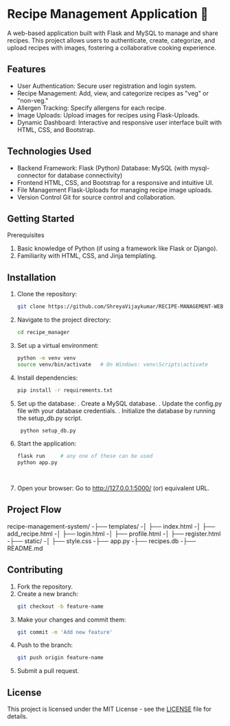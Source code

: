 # Recipe Management Application 🍲
A web-based application built with Flask and MySQL to manage and share recipes. This project allows users to authenticate, create, categorize, and upload recipes with images, fostering a collaborative cooking experience.

## Features
- User Authentication: Secure user registration and login system.
- Recipe Management: Add, view, and categorize recipes as "veg" or "non-veg."
- Allergen Tracking: Specify allergens for each recipe.
- Image Uploads: Upload images for recipes using Flask-Uploads.
- Dynamic Dashboard: Interactive and responsive user interface built with HTML, CSS, and Bootstrap.

## Technologies Used
- Backend
Framework: Flask (Python)
Database: MySQL (with mysql-connector for database connectivity)
- Frontend
HTML, CSS, and Bootstrap for a responsive and intuitive UI.
- File Management
Flask-Uploads for managing recipe image uploads.
- Version Control
Git for source control and collaboration.

## Getting Started
Prerequisites
  1. Basic knowledge of Python (if using a framework like Flask or Django).
  2. Familiarity with HTML, CSS, and Jinja templating.
  
## Installation

1. Clone the repository:
   ```bash
   git clone https://github.com/ShreyaVijaykumar/RECIPE-MANAGEMENT-WEBSITE.git
   
2. Navigate to the project directory:
   ```bash
   cd recipe_manager
   
3. Set up a virtual environment:
   ```bash
   python -m venv venv
   source venv/bin/activate   # On Windows: venv\Scripts\activate
   
4. Install dependencies:
   ```bash
   pip install -r requirements.txt
   
5. Set up the database:
    . Create a MySQL database.
    . Update the config.py file with your database credentials.
    . Initialize the database by running the setup_db.py script.
   ```bash
    python setup_db.py

6. Start the application:
   ```bash
   flask run     # any one of these can be used
   python app.py

  
7. Open your browser:
   Go to http://127.0.0.1:5000/
   (or) equivalent URL.

## Project Flow
recipe-management-system/
-├── templates/
-│   ├── index.html
-│   ├── add_recipe.html
-│   ├── login.html
-│   ├── profile.html
-│   ├── register.html
-├── static/
-│   ├── style.css
-├── app.py
-├── recipes.db
-├── README.md

## Contributing
1. Fork the repository.
2. Create a new branch:
   ```bash
   git checkout -b feature-name
4. Make your changes and commit them:
   ```bash
   git commit -m 'Add new feature'
6. Push to the branch:
   ```bash
   git push origin feature-name
8. Submit a pull request.

## License
This project is licensed under the MIT License - see the [LICENSE](./license) file for details.







   



